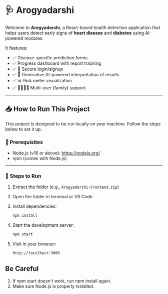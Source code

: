 # 🩺 Arogyadarshi

Welcome to **Arogyadarshi**, a React-based health detection application that helps users detect early signs of **heart disease** and **diabetes** using AI-powered modules.

It features:
- ✅ Disease-specific prediction forms  
- ✅ Progress dashboard with report tracking  
- ✅ 🔐 Secure login/signup  
- ✅ 🧠 Generative AI-powered interpretation of results  
- ✅ 📊 Risk meter visualization  
- ✅ 👨‍👩‍👧‍👦 Multi-user (family) support  

---

## 📥 How to Run This Project
This project is designed to be run locally on your machine. Follow the steps below to set it up.

### 🔧 Prerequisites

- Node.js (v16 or above): https://nodejs.org/
- npm (comes with Node.js)

---

### 🚀 Steps to Run

1. Extract the folder (e.g., `Arogyadarshi-Frontend.zip`)

2. Open the folder in terminal or VS Code

3. Install dependencies:

   ```bash 
   npm install

4. Start the development server:

    ```bash
    npm start

5. Visit in your browser:

    ```bash
    http://localhost:3000

## Be Careful
1. If npm start doesn't work, run npm install again.
2. Make sure Node.js is properly installed.
